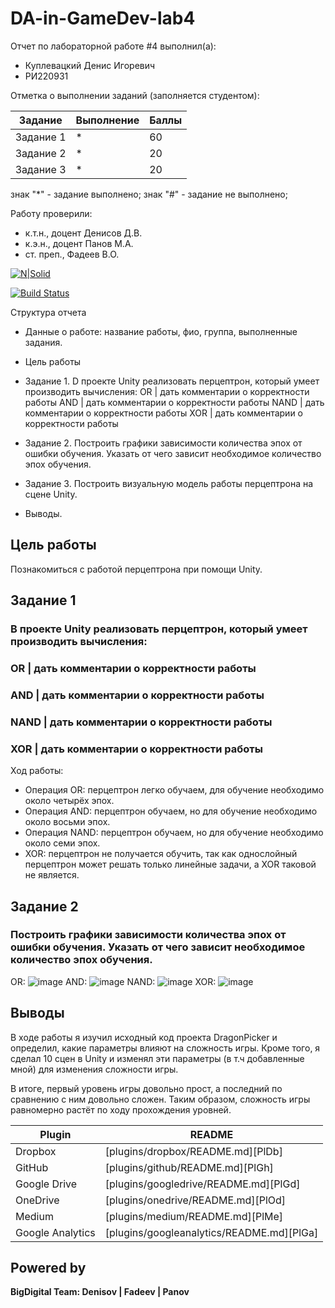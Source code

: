 # DA-in-GameDev-lab4

Отчет по лабораторной работе #4 выполнил(а):
- Куплевацкий Денис Игоревич
- РИ220931

Отметка о выполнении заданий (заполняется студентом):

| Задание | Выполнение | Баллы |
| ------ | ------ | ------ |
| Задание 1 | * | 60 |
| Задание 2 | * | 20 |
| Задание 3 | * | 20 |

знак "*" - задание выполнено; знак "#" - задание не выполнено;

Работу проверили:
- к.т.н., доцент Денисов Д.В.
- к.э.н., доцент Панов М.А.
- ст. преп., Фадеев В.О.

[![N|Solid](https://cldup.com/dTxpPi9lDf.thumb.png)](https://nodesource.com/products/nsolid)

[![Build Status](https://travis-ci.org/joemccann/dillinger.svg?branch=master)](https://travis-ci.org/joemccann/dillinger)

Структура отчета

- Данные о работе: название работы, фио, группа, выполненные задания.
  
- Цель работы

- Задание 1. D проекте Unity реализовать перцептрон, который умеет производить вычисления:
OR | дать комментарии о корректности работы
AND | дать комментарии о корректности работы
NAND | дать комментарии о корректности работы
XOR | дать комментарии о корректности работы

  
- Задание 2. Построить графики зависимости количества эпох от ошибки  обучения. Указать от чего зависит необходимое количество эпох обучения.
  
- Задание 3. Построить визуальную модель работы перцептрона на сцене Unity.
  
- Выводы.

## Цель работы
Познакомиться с работой перцептрона при помощи Unity.

## Задание 1
### В проекте Unity реализовать перцептрон, который умеет производить вычисления:
### OR | дать комментарии о корректности работы
### AND | дать комментарии о корректности работы
### NAND | дать комментарии о корректности работы
### XOR | дать комментарии о корректности работы
 
Ход работы: 
- Операция OR: перцептрон легко обучаем, для обучение необходимо около четырёх эпох.
- Операция AND: перцептрон обучаем, но для обучение необходимо около восьми эпох.
- Операция NAND: перцептрон обучаем, но для обучение необходимо около семи эпох.
- XOR: перцептрон не получается обучить, так как однослойный перцептрон может решать только линейные задачи, а XOR таковой не является.



## Задание 2
### Построить графики зависимости количества эпох от ошибки  обучения. Указать от чего зависит необходимое количество эпох обучения.

OR: ![image](https://github.com/parallaxD/DA-in-GameDev-lab4/assets/81700733/11e78a77-470e-4825-8efb-2f5523544a56)
AND: ![image](https://github.com/parallaxD/DA-in-GameDev-lab4/assets/81700733/e487e0df-b86f-4a24-a51e-f932bd14717d)
NAND: ![image](https://github.com/parallaxD/DA-in-GameDev-lab4/assets/81700733/eced7282-4e17-42d4-a379-570d3f87fd18)
XOR: ![image](https://github.com/parallaxD/DA-in-GameDev-lab4/assets/81700733/1719d25f-08b2-4661-ad1d-00d226d5d3e9)






## Выводы

В ходе работы я изучил исходный код проекта DragonPicker и определил, какие параметры влияют на сложность игры. Кроме того, я сделал 10 сцен в Unity и изменял эти параметры (в т.ч добавленные мной) для изменения сложности игры.

В итоге, первый уровень игры довольно прост, а последний по сравнению с ним довольно сложен. Таким образом, сложность игры равномерно растёт по ходу прохождения уровней.

| Plugin | README |
| ------ | ------ |
| Dropbox | [plugins/dropbox/README.md][PlDb] |
| GitHub | [plugins/github/README.md][PlGh] |
| Google Drive | [plugins/googledrive/README.md][PlGd] |
| OneDrive | [plugins/onedrive/README.md][PlOd] |
| Medium | [plugins/medium/README.md][PlMe] |
| Google Analytics | [plugins/googleanalytics/README.md][PlGa] |

## Powered by

**BigDigital Team: Denisov | Fadeev | Panov**
